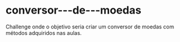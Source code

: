 # conversor---de---moedas
Challenge onde o objetivo seria criar um conversor de moedas com métodos adquiridos nas aulas.
